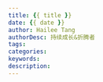 ```yaml
---
title: {{ title }}
date: {{ date }}
author: Hailee Tang
authorDesc: 持续成长&折腾者
tags:
categories:
keywords:
description:
---
```


